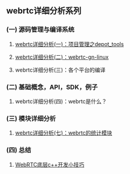 ## webrtc详细分析系列

### (一) 源码管理与编译系统
1. [webrtc详细分析(一)：项目管理之depot_tools](http://note.youdao.com/noteshare?id=7fde1f691d1d8e186806181514908a57)

2. [webrtc详细分析(二)：webrtc-gn-linux](http://note.youdao.com/noteshare?id=c6ad7f705955e506fa76ded5f6f596d6)

3. webrtc详细分析(三)：各个平台的编译

### (二) 基础概念，API，SDK，例子
1. webrtc详细分析(四)：webrtc是什么？

### (三) 模块详细分析
1. [webrtc详细分析(七)：webrtc的统计模块](webrtc详细分析(七)：webrtc的统计模块.md)


### (四) 总结
1. [WebRTC底层c++开发小技巧](WebRTC底层c++开发小技巧--一个库开发的常用技巧.md)
